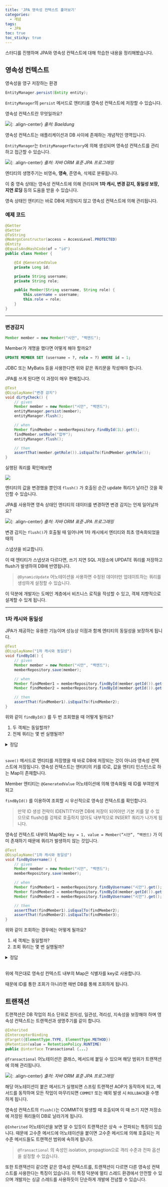 ```yaml
---
title: 'JPA 영속성 컨텍스트 훑어보기'
categories:
  - 개념
tags:
  - JPA
toc: true
toc_sticky: true
---
```


스터디를 진행하며 JPA와 영속성 컨텍스트에 대해 학습한 내용을 정리해봤습니다.

## 영속성 컨텍스트

영속성을 영구 저장하는 환경

```java
EntityManager.persist(Entity entity);
```

`EntityManager`의 `persist` 메서드로 엔티티를 영속성 컨텍스트에 저장할 수 있습니다.

영속성 컨텍스트란 무엇일까요?

![](https://user-images.githubusercontent.com/40778768/201116091-cd5ee9f1-0387-48f8-a6fb-5aba4f3ebc0a.png){: .align-center}
*출처: Baeldung*

영속성 컨텍스트는 애플리케이션과 DB 사이에 존재하는 개념적인 영역입니다.

`EntityManager`는 `EntityManagerFactory`에 의해 생성되며 영속성 컨텍스트를 관리하고 접근할 수 있습니다.

![](https://user-images.githubusercontent.com/40778768/201116564-efc7427c-822f-4833-9d25-e724969b3581.png){: .align-center}
*출처: 자바 ORM 표준 JPA 프로그래밍*

엔티티의 생명주기는 비영속, **영속**, 준영속, 삭제로 분류됩니다.

이 중 영속 상태는 영속성 컨텍스트에 의해 관리되며 **1차 캐시, 변경 감지, 동일성 보장, 지연 로딩** 등의 도움을 받을 수 있습니다.

영속 상태인 엔티티는 바로 DB에 저장되지 않고 영속성 컨텍스트에 의해 관리됩니다.

### 예제 코드

```java
@Getter
@Setter
@ToString
@NoArgsConstructor(access = AccessLevel.PROTECTED)
@Entity
@EqualsAndHashCode(of = "id")
public class Member {

    @Id @GeneratedValue
    private Long id;

    private String username;
    private String role;

    public Member(String username, String role) {
        this.username = username;
        this.role = role;
    }
}
```
---
### 변경감지

```java
Member member = new Member("시안", "백엔드");
```
Member가 개명을 했다면 어떻게 해야 할까요?

```sql
UPDATE MEMBER SET (username = ?, role = ?) WHERE id = 1;
```

JDBC 또는 MyBatis 등을 사용한다면 위와 같은 쿼리문을 작성해야 합니다.

JPA를 쓰게 된다면 이 과정이 매우 편해집니다.

```java
@Test
@DisplayName("변경 감지")
void dirtyCheck() {
    // given
    Member member = new Member("시안", "백엔드");
    entityManager.persist(member);
    entityManager.flush();

    // when
    Member findMember = memberRepository.findById(1L).get();
    findMember.setRole("잡부");
    entityManager.flush();

    // then
    assertThat(member.getRole()).isEqualTo(findMember.getRole());
}
```
실행된 쿼리를 확인해보면

![](https://user-images.githubusercontent.com/40778768/201117833-58be7153-6638-4220-b2f7-ce48aa5c3eb7.png)

엔티티의 값을 변경했을 뿐인데 `flush()` 가 호출된 순간 update 쿼리가 날라간 것을 확인할 수 있습니다.

JPA를 사용하면 영속 상태인 엔티티의 데이터를 변경하면 변경 감지는 언제 일어날까요?

![](https://user-images.githubusercontent.com/40778768/201118259-062c3a33-3af8-4919-8429-1a7806aac41a.png){: .align-center}
*출처: 자바 ORM 표준 JPA 프로그래밍*

변경 감지는 `flush()`가 호출될 때 일어나며 1차 캐시에서 엔티티와 최초 영속화되었을 때의

스냅샷을 비교합니다.

이 때 엔티티가 스냅샷과 다르다면, 쓰기 지연 SQL 저장소에 UPDATE 쿼리를 저장하고 flush가 발생하여 DB에 반영됩니다.

> `@DynamicUpdate` 어노테이션을 사용하면 수정된 데이터만 업데이트하는 쿼리를 생성하게 설정할 수 있습니다.
>

이 덕분에 개발자는 도메인 계층에서 비즈니스 로직을 작성할 수 있고, 객체 지향적으로 설계할 수 있게 됩니다.

---

### 1차 캐시와 동일성

JPA가 제공하는 유용한 기능이며 성능상 이점과 함께 엔티티의 동일성을 보장하게 됩니다.

```java
@Test
@DisplayName("1차 캐시와 동일성")
void findById() {
    // given
    Member member = new Member("시안", "백엔드");
    memberRepository.save(member);

    // when
    Member findMember1 = memberRepository.findById(member.getId()).get();
    Member findMember2 = memberRepository.findById(member.getId()).get();

    // then
    assertThat(findMember1).isEqualTo(findMember2);
}
```

위와 같이 `findById()` 를 두 번 조회했을 때 어떻게 될까요?

1. 두 객체는 동일할까?
2. 전체 쿼리는 몇 번 실행될까?

<details>
<summary>정답</summary>

정답은 두 객체는 동일하며 쿼리는 실행되지 않습니다.

(만약 미리 저장된 객체를 조회한 경우라면 1번 실행됩니다.)

</details>
<br />
      
`save()` 메서드로 엔티티를 저장했을 때 바로 DB에 저장되는 것이 아니라 영속성 컨텍스트에 저장됩니다. 영속성 컨텍스트는 엔티티의 키를 ID로, 값을 엔티티 인스턴스로 하는 Map이 존재합니다.

Member 엔티티는 `@GeneratedValue` 어노테이션에 의해 영속화될 때 ID를 부여받게 되고

`findById()` 를 이용하여 조회할 시 우선적으로 영속성 컨텍스트를 확인합니다.

> 만약 ID 생성 전략이 IDENTITY라면 DB에 저장이 되어야만 기본 키를 알 수 있으므로
flush()를 강제로 호출하지 않아도 내부적으로 INSERT 쿼리가 나가게 됩니다.
>

영속성 컨텍스트 내부의 Map에는 `key = 1, value = Member(”시안”, “백엔드)` 가 이미 존재하기 때문에 쿼리가 발생하지 않는 것입니다.

```java
@Test
@DisplayName("1차 캐시와 동일성")
void findByUsername() {
    // given
    Member member = new Member("시안", "백엔드");
    memberRepository.save(member);

    // when
    Member findMember1 = memberRepository.findByUsername("시안").get();
    Member findMember2 = memberRepository.findById(member.getId()).get();
    Member findMember3 = memberRepository.findByUsername("시안").get();

    // then
    assertThat(findMember1).isEqualTo(findMember2);
    assertThat(findMember2).isEqualTo(findMember3);
}
```

위와 같이 조회하는 경우에는 어떻게 될까요?

1. 세 객체는 동일할까?
2. 조회 쿼리는 몇 번 실행될까?

<details>
<summary>정답</summary>

역시 세 객체는 동일하며 조회 쿼리는 총 2번 날라가게 됩니다. 왜 그럴까요?

</details>
<br />
      
위에 적은대로 영속성 컨텍스트 내부의 Map은 식별자를 key로 사용합니다.

때문에 ID를 통한 조회가 아니라면 매번 DB를 통해 조회하게 됩니다.

## 트랜잭션

트랜잭션은 DB 작업의 최소 단위로 원자성, 일관성, 격리성, 지속성을 보장해야 하며 영속성 컨텍스트는 트랜잭션과 생명주기를 같이 합니다.

```java
@Inherited
@InterceptorBinding
@Target({ElementType.TYPE, ElementType.METHOD})
@Retention(value = RetentionPolicy.RUNTIME)
public @interface Transactional {...}
```

`@Transactional` 어노테이션은 클래스, 메서드에 붙일 수 있으며 해당 범위가 트랜잭션에 의해 관리됩니다.

![](https://user-images.githubusercontent.com/40778768/201119195-485467b9-1163-472b-b063-c94751779c2e.png){: .align-center}
*출처: 자바 ORM 표준 JPA 프로그래밍*

해당 어노테이션이 붙은 메서드가 실행되면 스프링 트랜잭션 AOP가 동작하게 되고, 메서드를 동작하며 모든 작업이 마무리되면 `COMMIT` 또는 예외 발생 시 `ROLLBACK`을 수행하게 됩니다.

영속성 컨텍스트의 `flush()`는 COMMIT이 발생할 때 호출되며 이 때 쓰기 지연 저장소에 저장된 쿼리들이 DB로 날라가게 됩니다.

`@Inherited` 어노테이션을 보면 알 수 있듯이 트랜잭션은 상속 → 전파되는 특징이 있습니다. 때문에 고수준 메서드에 어노테이션을 붙이면 고수준 메서드에 의해 호출되는 저수준 메서드들도 트랜잭션 범위에 속하게 됩니다.

> `@Transactional` 의 속성인 isolation, propagtion으로 격리 수준과 전파 옵션을 설정할 수 있습니다.
>

또한 트랜잭션이 같으면 같은 영속성 컨텍스트를, 트랜잭션이 다르면 다른 영속성 컨텍스트를 사용한다는 특징이 있습니다. 이 특징 덕분에 멀티 스레드 환경에서 안전할 수 있으며 개발자는 싱글 스레드를 사용하듯이 단순하게 개발에 전념할 수 있습니다.